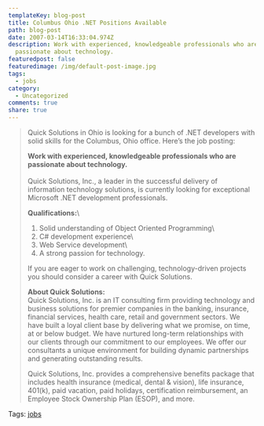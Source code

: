 ```yaml
---
templateKey: blog-post
title: Columbus Ohio .NET Positions Available
path: blog-post
date: 2007-03-14T16:33:04.974Z
description: Work with experienced, knowledgeable professionals who are
  passionate about technology.
featuredpost: false
featuredimage: /img/default-post-image.jpg
tags:
  - jobs
category:
  - Uncategorized
comments: true
share: true
---
```

<!--StartFragment-->

> Quick Solutions in Ohio is looking for a bunch of .NET developers with solid skills for the Columbus, Ohio office. Here’s the job posting:
>
>
>
> **Work with experienced, knowledgeable professionals who are passionate about technology.**\
> \
> Quick Solutions, Inc., a leader in the successful delivery of information technology solutions, is currently looking for exceptional Microsoft .NET development professionals.
>
> **Qualifications:**\
> 1. Solid understanding of Object Oriented Programming\
> 2. C# development experience\
> 3. Web Service development\
> 4. A strong passion for technology.
>
> If you are eager to work on challenging, technology-driven projects you should consider a career with Quick Solutions.
>
> **About Quick Solutions:**\
> Quick Solutions, Inc. is an IT consulting firm providing technology and business solutions for premier companies in the banking, insurance, financial services, health care, retail and government sectors. We have built a loyal client base by delivering what we promise, on time, at or below budget. We have nurtured long-term relationships with our clients through our commitment to our employees. We offer our consultants a unique environment for building dynamic partnerships and generating outstanding results.
>
> Quick Solutions, Inc. provides a comprehensive benefits package that includes health insurance (medical, dental & vision), life insurance, 401(k), paid vacation, paid holidays, certification reimbursement, an Employee Stock Ownership Plan (ESOP), and more.

Tags: [jobs](http://technorati.com/tag/jobs)

<!--EndFragment-->